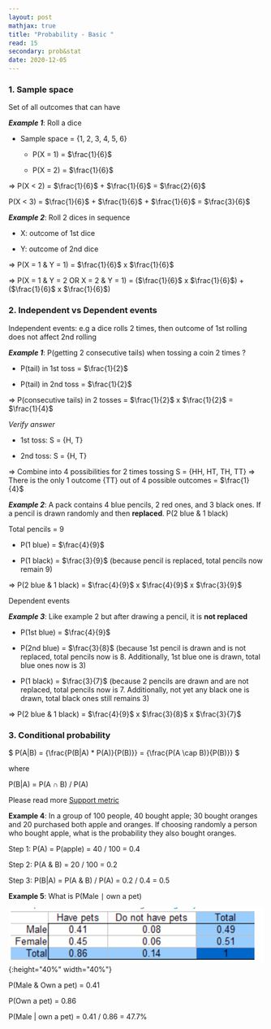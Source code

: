 ```yaml
---
layout: post
mathjax: true
title: "Probability - Basic "
read: 15
secondary: prob&stat
date: 2020-12-05
---
```


### 1. Sample space

Set of all outcomes that can have

***Example 1***: Roll a dice

- Sample space = {1, 2, 3, 4, 5, 6}

    + P(X = 1) = $\frac{1}{6}$

    + P(X = 2) = $\frac{1}{6}$

=> P(X < 2) = $\frac{1}{6}$ + $\frac{1}{6}$ = $\frac{2}{6}$

   P(X < 3) = $\frac{1}{6}$ + $\frac{1}{6}$ + $\frac{1}{6}$ = $\frac{3}{6}$ 

***Example 2***: Roll 2 dices in sequence

- X: outcome of 1st dice

- Y: outcome of 2nd dice

=> P(X = 1 & Y = 1) = $\frac{1}{6}$ x $\frac{1}{6}$

=> P(X = 1 & Y = 2 OR X = 2 & Y = 1) = ($\frac{1}{6}$ x $\frac{1}{6}$) + ($\frac{1}{6}$ x $\frac{1}{6}$)

### 2. Independent vs Dependent events

Independent events: e.g a dice rolls 2 times, then outcome of 1st rolling does not affect 2nd rolling

***Example 1***: P(getting 2 consecutive tails) when tossing a coin 2 times ?

- P(tail) in 1st toss = $\frac{1}{2}$

- P(tail) in 2nd toss = $\frac{1}{2}$

=> P(consecutive tails) in 2 tosses = $\frac{1}{2}$ x $\frac{1}{2}$ = $\frac{1}{4}$

*Verify answer*

- 1st toss: S = {H, T}

- 2nd toss: S = {H, T}

=> Combine into 4 possibilities for 2 times tossing S = {HH, HT, TH, TT} => There is the only 1 outcome {TT} out of 4 possible outcomes = $\frac{1}{4}$
  
***Example 2***: A pack contains 4 blue pencils, 2 red ones, and 3 black ones. If a pencil is drawn randomly and then **replaced**. P(2 blue & 1 black)

Total pencils = 9

- P(1 blue) = $\frac{4}{9}$

- P(1 black) = $\frac{3}{9}$ (because pencil is replaced, total pencils now remain 9)

=> P(2 blue & 1 black) = $\frac{4}{9}$ x $\frac{4}{9}$ x $\frac{3}{9}$

Dependent events

***Example 3***: Like example 2 but after drawing a pencil, it is **not replaced**

- P(1st blue) = $\frac{4}{9}$

- P(2nd blue) = $\frac{3}{8}$ (because 1st pencil is drawn and is not replaced, total pencils now is 8. Additionally, 1st blue one is drawn, total blue ones now is 3)

- P(1 black) = $\frac{3}{7}$ (because 2 pencils are drawn and are not replaced, total pencils now is 7. Additionally, not yet any black one is drawn, total black ones still remains 3)

=> P(2 blue & 1 black) = $\frac{4}{9}$ x $\frac{3}{8}$ x $\frac{3}{7}$

### 3. Conditional probability 

$
                    P(A|B) = {\frac{P(B|A) * P(A)}{P(B)}} = {\frac{P(A \cap B)}{P(B)}}
$

where

P(B|A) = P(A $\cap$ B) / P(A)

Please read more [Support metric](https://lytranp.github.io/notes/Association-Rule)

**Example 4**: In a group of 100 people, 40 bought apple; 30 bought oranges and 20 purchased both apple and oranges. If choosing randomly a person who bought apple, what is the probability they also bought oranges. 

Step 1: P(A) = P(apple) = 40 / 100 = 0.4

Step 2: P(A & B) = 20 / 100 = 0.2

Step 3: P(B|A) = P(A & B) / P(A) = 0.2 / 0.4 = 0.5


**Example 5**: What is P(Male $\mid$ own a pet)

![](prob1.png){:height="40%" width="40%"}

P(Male & Own a pet) = 0.41

P(Own a pet) = 0.86 

P(Male | own a pet) = 0.41 / 0.86 = 47.7%